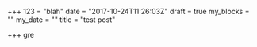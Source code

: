 +++
123 = "blah"
date = "2017-10-24T11:26:03Z"
draft = true
my_blocks = ""
my_date = ""
title = "test post"

+++
gre